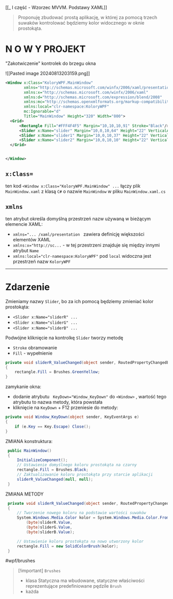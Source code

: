 [[_ I część - Wzorzec MVVM. Podstawy XAML]]

> Proponuję zbudować prostą aplikację, w której za pomocą trzech suwaków kontrolować będziemy kolor widocznego w oknie prostokąta.


# N O W Y PROJEKT

"Zakotwiczenie" kontrolek do brzegu okna 

![[Pasted image 20240813203159.png]]


```xml
<Window x:Class="KoloryWPF.MainWindow"
        xmlns="http://schemas.microsoft.com/winfx/2006/xaml/presentation"
        xmlns:x="http://schemas.microsoft.com/winfx/2006/xaml"
        xmlns:d="http://schemas.microsoft.com/expression/blend/2008"
        xmlns:mc="http://schemas.openxmlformats.org/markup-compatibility/2006"
        xmlns:local="clr-namespace:KoloryWPF"
        mc:Ignorable="d"
        Title="MainWindow" Height="320" Width="800">
  <Grid>
      <Rectangle Fill="#FFF4F4F5" Margin="10,10,10,91" Stroke="Black"/>
      <Slider x:Name="slider" Margin="10,0,10,64" Height="22" VerticalAlignment="Bottom"/>
      <Slider x:Name="slider1" Margin="10,0,10,37" Height="22" VerticalAlignment="Bottom"/>
      <Slider x:Name="slider2" Margin="10,0,10,10" Height="22" VerticalAlignment="Bottom"/>
  </Grid>


</Window>
```


## `x:Class=`
ten kod `<Window x:Class="KoloryWPF.MainWindow" ...` łączy plik `MainWindow.xaml` z klasą `C#` o nazwie `MainWindow` w pliku `MainWindow.xaml.cs`

## `xmlns`
ten atrybut określa domyślną przestrzeń nazw używaną w bieżącym elemencie XAML:
- `xmlns="... /xaml/presentation ` zawiera definicję większości elementów XAML
- `xmlns:x="http://sc...` - w tej przestrzeni znajduje się między innymi atrybut `Name`
-  `xmlns:local="clr-namespace:KoloryWPF"` pod `local` widoczna jest przestrzeń nazw `KoloryWPF`

----
# Zdarzenie

Zmieniamy nazwy `Slider`, bo za ich pomocą będziemy zmieniać kolor prostokąta:
- `<Slider x:Name="sliderR" ...`
- `<Slider x:Name="sliderG" ...`
- `<Slider x:Name="sliderB" ...`

Podwójne kliknięcie na kontrolkę `Slider` tworzy metodę
- `Stroke` obramowanie
- `Fill` - wypełnienie
```c#
private void sliderR_ValueChanged(object sender, RoutedPropertyChangedEventArgs<double> e)
{
    rectangle.Fill = Brushes.GreenYellow;
}
```


zamykanie okna:
- dodanie atrybutu ` KeyDown="Window_KeyDown"` do `<Window>` , wartość tego atrybutu to nazwa metody, która powstała 
- kliknięcie na `KeyDown` + F12 przeniesie do metody:

```c# 
private void Window_KeyDown(object sender, KeyEventArgs e)
{
    if (e.Key == Key.Escape) Close();
}
```

ZMIANA konstruktura:
```c#
 public MainWindow()
 {
     InitializeComponent();
     // Ustawienie domyślnego koloru prostokąta na czarny
     rectangle.Fill = Brushes.Black;
     // Zaktualizowanie koloru prostokąta przy starcie aplikacji
     sliderR_ValueChanged(null, null);
 }
```

ZMIANA METODY
```c#
 private void sliderR_ValueChanged(object sender, RoutedPropertyChangedEventArgs<double> e)
 {
     // Tworzenie nowego koloru na podstawie wartości suwaków
     System.Windows.Media.Color kolor = System.Windows.Media.Color.FromRgb(
         (byte)sliderR.Value,
         (byte)sliderG.Value,
         (byte)sliderB.Value);

     // Ustawienie koloru prostokąta na nowo utworzony kolor
     rectangle.Fill = new SolidColorBrush(kolor);
 }

```


#wpf/brushes 
>[!important] `Brushes`
>- klasa Statyczna ma wbudowane, statyczne właściwości reprezentujące predefiniowane pędzile `Brush`
>- każda 













